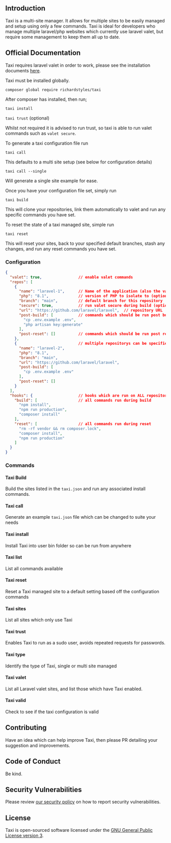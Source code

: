 ## Introduction

Taxi is a multi-site manager. It allows for multiple sites to be easily managed and setup using only a few commands.
Taxi is ideal for developers who manage multiple laravel/php websites which currently use laravel valet, but require 
some management to keep them all up to date.  

## Official Documentation

Taxi requires laravel valet in order to work, please see the installation documents [here](https://laravel.com/docs/10.x/valet).

Taxi must be installed globally.

``composer global require richardstyles/taxi``

After composer has installed, then run;

`taxi install`

`taxi trust` (optional)

Whilst not required it is advised to run trust, so taxi is able to run valet commands such as `valet secure`.

To generate a taxi configuration file run

`taxi call`

This defaults to a multi site setup (see below for configuration details)

`taxi call --single`

Will generate a single site example for ease.

Once you have your configuration file set, simply run

`taxi build`

This will clone your repositories, link them automatically to valet and run any specific commands you have set.

To reset the state of a taxi managed site, simple run

`taxi reset`

This will reset your sites, back to your specified default branches, stash any changes, and run any reset commands you have set. 

### Configuration

```json
{
  "valet": true,                // enable valet commands
  "repos": [
    {
      "name": "laravel-1",      // Name of the application (also the valet site name)
      "php": "8.1",             // version of PHP to isolate to (optional)
      "branch": "main",         // default branch for this repository
      "secure": true,           // run valet secure during build (optional)
      "url": "https://github.com/laravel/laravel",  // repository URL 
      "post-build": [           // commands which should be run post build 
        "cp .env.example .env",
        "php artisan key:generate"
      ],
      "post-reset": []          // commands which should be run post reset 
    },
    {                           // multiple repositorys can be specified
      "name": "laravel-2",
      "php": "8.1",
      "branch": "main",
      "url": "https://github.com/laravel/laravel",
      "post-build": [
        "cp .env.example .env"
      ],
      "post-reset": []
    }
  ],
  "hooks": {                    // hooks which are run on ALL repositories
    "build": [                  // all commands run during build
      "npm install",
      "npm run production",
      "composer install"
    ],
    "reset": [                  // all commands run during reset
      "rm -rf vendor && rm composer.lock",
      "composer install",
      "npm run production"
    ]
  }
}
```

### Commands
#### Taxi Build
Build the sites listed in the `taxi.json` and run any associated install commands.
#### Taxi call
Generate an example `taxi.json` file which can be changed to suite your needs
#### Taxi install
Install Taxi into user bin folder so can be run from anywhere
#### Taxi list
List all commands available
#### Taxi reset
Reset a Taxi managed site to a default setting based off the configuration commands
#### Taxi sites
List all sites which only use Taxi
#### Taxi trust
Enables Taxi to run as a sudo user, avoids repeated requests for passwords.
#### Taxi type
Identify the type of Taxi, single or multi site managed
#### Taxi valet
List all Laravel valet sites, and list those which have Taxi enabled.
#### Taxi valid
Check to see if the taxi configuration is valid

## Contributing

Have an idea which can help improve Taxi, then please PR detailing your suggestion and improvements.

## Code of Conduct

Be kind.

## Security Vulnerabilities

Please review [our security policy](https://github.com/richardstyles/taxi/security/policy) on how to report security vulnerabilities.

## License

Taxi is open-sourced software licensed under the [GNU General Public License version 3](https://opensource.org/license/gpl-3-0/).